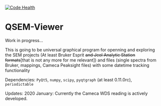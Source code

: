 [![Code Health](https://landscape.io/github/sem-geologist/qbhm_viewer/master/landscape.svg?style=flat)](https://landscape.io/github/sem-geologist/qbhm_viewer/master)

# QSEM-Viewer
Work in progress...

This is going to be universal graphical program for openning and exploring the SEM projects (At least Bruker Esprit ~~and Jeol Analytic Station formats~~[that is not any more for me relevant]) and files (single spectra from Bruker, mappings, Cameca Peaksight files) with some datetime tracking functionality

Dependencies:
`PyQt5`, `numpy`, `scipy`, `pyqtgraph` (at least 0.11.0rc), `periodictable` 

Updates:
2020 January: Currently the Cameca WDS reading is actively developed.
